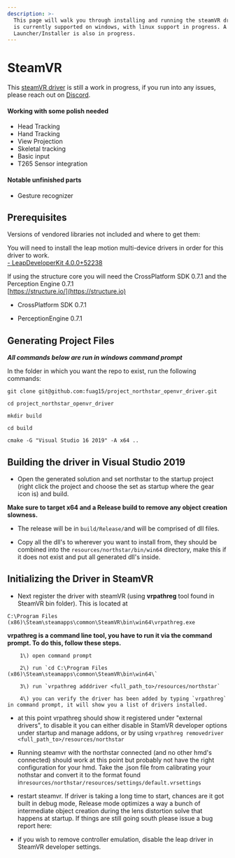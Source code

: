 ```yaml
---
description: >-
  This page will walk you through installing and running the steamVR driver. It
  is currently supported on windows, with linux support in progress. A
  Launcher/Installer is also in progress.
---
```


# SteamVR

This [steamVR driver](https://github.com/fuag15/project_northstar_openvr_driver) is still a work in progress, if you run into any issues, please reach out on [Discord](https://discord.gg/9TtZhb4). 

#### Working with some polish needed

- Head Tracking  
- Hand Tracking  
- View Projection  
- Skeletal tracking  
- Basic input  
- T265 Sensor integration

#### Notable unfinished parts

- Gesture recognizer

## Prerequisites

Versions of vendored libraries not included and where to get them:

You will need to install the leap motion multi-device drivers in order for this driver to work.  
[- LeapDeveloperKit 4.0.0+52238](https://github.com/leapmotion/UnityModules/blob/feat-multi-device/Multidevice%20Service/LeapDeveloperKit_4.0.0%2B52238_win.zip)

If using the structure core you will need the CrossPlatform SDK 0.7.1 and the Perception Engine 0.7.1  
[https://structure.io/](https://structure.io)

- CrossPlatform SDK 0.7.1

- PerceptionEngine 0.7.1

## Generating Project Files

_**All commands below are run in windows command prompt**_

In the folder in which you want the repo to exist, run the following commands:

```text
git clone git@github.com:fuag15/project_northstar_openvr_driver.git
```

```text
cd project_northstar_openvr_driver
```

```text
mkdir build
```

```text
cd build
```

```text
cmake -G "Visual Studio 16 2019" -A x64 ..
```

## Building the driver in Visual Studio 2019

- Open the generated solution and set northstar to the startup project \(right click the project and choose the set as startup where the gear icon is\) and build. 

**Make sure to target x64 and a Release build to remove any object creation slowness.**

- The release will be in ```build/Release/```and will be comprised of dll files.

- Copy all the dll's to wherever you want to install from, they should be combined into the ```resources/northstar/bin/win64``` directory, make this if it does not exist and put all generated dll's inside.

## Initializing the Driver in SteamVR

- Next register the driver with steamVR \(using **vrpathreg** tool found in SteamVR bin folder\). This is located at 

`C:\Program Files (x86)\Steam\steamapps\common\SteamVR\bin\win64\vrpathreg.exe`

**vrpathreg is a command line tool, you have to run it via the command prompt. To do this, follow these steps.** 

        1\) open command prompt

        2\) run `cd C:\Program Files (x86)\Steam\steamapps\common\SteamVR\bin\win64\`

        3\) run `vrpathreg adddriver <full_path_to>/resources/northstar`

        4\) you can verify the driver has been added by typing `vrpathreg` in command prompt, it will show you a list of drivers installed. 

- at this point vrpathreg should show it registered under "external drivers", to disable it you can either disable in StamVR developer options under startup and manage addons, or by using `vrpathreg removedriver <full_path_to>/resources/northstar`

- Running steamvr with the northstar connected \(and no other hmd's connected\) should work at this point but probably not have the right configuration for your hmd. Take the .json file from calibrating your nothstar and convert it to the format found in`resources/northstar/resources/settings/default.vrsettings`

- restart steamvr. If driver is taking a long time to start, chances are it got built in debug mode, Release mode optimizes a way a bunch of intermediate object creation during the lens distortion solve that happens at startup. If things are still going south please issue a bug report here: 

- if you wish to remove controller emulation, disable the leap driver in SteamVR developer settings.  



